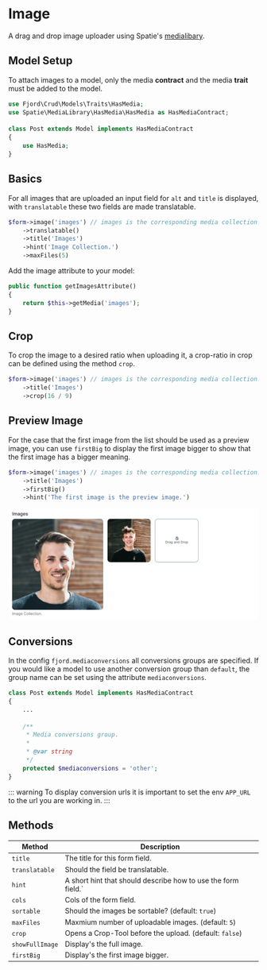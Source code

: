 # Image

A drag and drop image uploader using Spatie's [medialibary](https://docs.spatie.be/laravel-medialibrary/v7/introduction/).

## Model Setup

To attach images to a model, only the media **contract** and the media **trait** must be added to the model.

```php
use Fjord\Crud\Models\Traits\HasMedia;
use Spatie\MediaLibrary\HasMedia\HasMedia as HasMediaContract;

class Post extends Model implements HasMediaContract
{
    use HasMedia;
}
```

## Basics

For all images that are uploaded an input field for `alt` and `title` is displayed, with `translatable` these two fields are made translatable.

```php
$form->image('images') // images is the corresponding media collection.
    ->translatable()
    ->title('Images')
    ->hint('Image Collection.')
    ->maxFiles(5)
```

Add the image attribute to your model:

```php
public function getImagesAttribute()
{
    return $this->getMedia('images');
}
```

## Crop

To crop the image to a desired ratio when uploading it, a crop-ratio in crop can be defined using the method `crop`.

```php
$form->image('images') // images is the corresponding media collection.
    ->title('Images')
    ->crop(16 / 9)
```

## Preview Image

For the case that the first image from the list should be used as a preview image, you can use `firstBig` to display the first image bigger to show that the first image has a bigger meaning.

```php
$form->image('images') // images is the corresponding media collection.
    ->title('Images')
    ->firstBig()
    ->hint('The first image is the preview image.')
```

![Image firstBig](./screens/image/first_big.png 'Image firstBig')

## Conversions

In the config `fjord.mediaconversions` all conversions groups are specified. If you would like a model to use another conversion group than `default`, the group name can be set using the attribute `mediaconversions`.

```php
class Post extends Model implements HasMediaContract
{
    ...

    /**
     * Media conversions group.
     *
     * @var string
     */
    protected $mediaconversions = 'other';
}
```

::: warning
To display conversion urls it is important to set the env `APP_URL` to the url you are working in.
:::

## Methods

| Method          | Description                                                   |
| --------------- | ------------------------------------------------------------- |
| `title`         | The title for this form field.                                |
| `translatable`  | Should the field be translatable.                             |
| `hint`          | A short hint that should describe how to use the form field.` |
| `cols`          | Cols of the form field.                                       |
| `sortable`      | Should the images be sortable? (default: `true`)              |
| `maxFiles`      | Maxmium number of uploadable images. (default: `5`)           |
| `crop`          | Opens a Crop-Tool before the upload. (default: `false`)       |
| `showFullImage` | Display's the full image.                                     |
| `firstBig`      | Display's the first image bigger.                             |
